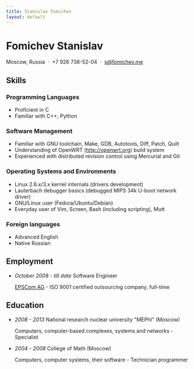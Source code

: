 ```yaml
---
title: Stanislav Fomichev
layout: default
---
```


Fomichev Stanislav
==================

Moscow, Russia &nbsp;·&nbsp; +7 926 738-52-04 &nbsp;·&nbsp; s@fomichev.me

Skills
------

### Programming Languages
* Proficient in C
* Familiar with C++, <!--Java, -->Python
<!-- * Understanding of OOP and design patterns -->

### Software Management
* Familiar with GNU toolchain, Make, GDB, Autotools, Diff, Patch, Quilt
* Understanding of OpenWRT (http://openwrt.org) build system
* Experienced with distributed revision control using Mercurial and Git

### Operating Systems and Environments
* Linux 2.6.x/3.x kernel internals (drivers development)
* Lauterbach debugger basics (debugged MIPS 34k U-boot network driver)
* GNU/Linux user (Fedora/Ubuntu/Debian)
* Everyday user of Vim, Screen, Bash (including scripting), Mutt

### Foreign languages
* Advanced English
* Native Russian

Employment
----------

* _October 2008 - till date_ Software Engineer

	[EPSCom AG](http://epscom.net) - ISO 9001 certified outsourcing company, full-time

<!--
	Working on [Lantiq Deutschland GmbH](http://lantiq.com):
	* Implemented complete OMCI (ITU G.984.4) protocol stack (userspace)
	* Implemented U-boot Ethernet and GPIO drivers
	* Implemented Linux I2C, SPI drivers
	* Implemented parts of Linux Ethernet and GPON drivers
	* Ported NAND and SPI Flash drivers from U-boot to Linux
	* Ported VoIP, crypto drivers to the new versions of Linux kernel/board architectures
	* Ported board support package to fresh versions of Linux
-->

Education
---------
* _2008 - 2013_ National research nuclear university "MEPhI" (Moscow)

	Computers, computer-based complexes, systems and networks - Specialist

* _2004 - 2008_ College of Math (Moscow)

	Computers, computer systems, their software - Technician programmer

